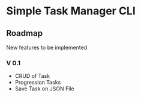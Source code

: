# Simple Task Manager CLI

## Roadmap

New features to be implemented

### V 0.1

- CRUD of Task
- Progression Tasks
- Save Task on JSON File
